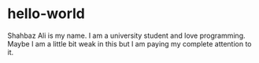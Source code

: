 # hello-world
Shahbaz Ali is my name. I am a university student and love programming. Maybe I am a little bit weak in this but I am paying my complete attention to it.

